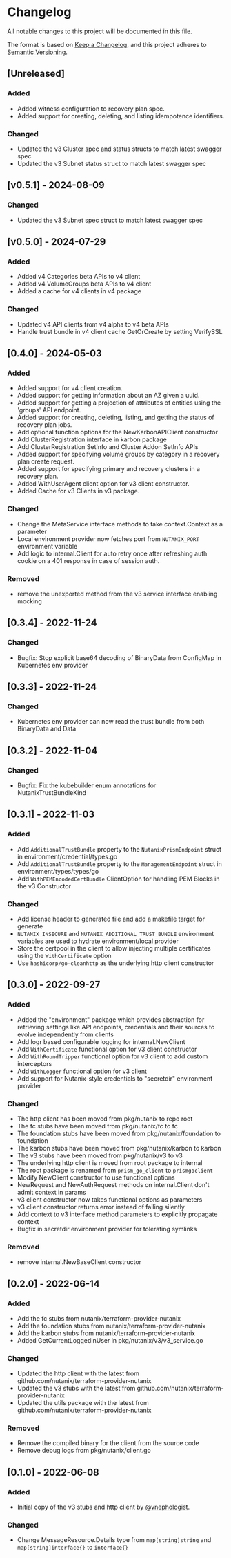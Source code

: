 # Changelog
All notable changes to this project will be documented in this file.

The format is based on [Keep a Changelog](https://keepachangelog.com/en/1.0.0/),
and this project adheres to [Semantic Versioning](https://semver.org/spec/v2.0.0.html).

## [Unreleased]
### Added
- Added witness configuration to recovery plan spec.
- Added support for creating, deleting, and listing idempotence identifiers.

### Changed
- Updated the v3 Cluster spec and status structs to match latest swagger spec
- Updated the v3 Subnet status struct to match latest swagger spec

## [v0.5.1] - 2024-08-09
### Changed
- Updated the v3 Subnet spec struct to match latest swagger spec

## [v0.5.0] - 2024-07-29
### Added
- Added v4 Categories beta APIs to v4 client
- Added v4 VolumeGroups beta APIs to v4 client
- Added a cache for v4 clients in v4 package

### Changed
- Updated v4 API clients from v4 alpha to v4 beta  APIs
- Handle trust bundle in v4 client cache GetOrCreate by setting VerifySSL

## [0.4.0] - 2024-05-03
### Added
- Added support for v4 client creation.
- Added support for getting information about an AZ given a uuid.
- Added support for getting a projection of attributes of entities using the 'groups' API endpoint.
- Added support for creating, deleting, listing, and getting the status of recovery plan jobs.
- Add optional function options for the NewKarbonAPIClient constructor
- Add ClusterRegistration interface in karbon package
- Add ClusterRegistration SetInfo and Cluster Addon SetInfo APIs
- Added support for specifying volume groups by category in a recovery plan create request.
- Added support for specifying primary and recovery clusters in a recovery plan.
- Added WithUserAgent client option for v3 client constructor.
- Added Cache for v3 Clients in v3 package.

### Changed
- Change the MetaService interface methods to take context.Context as a parameter
- Local environment provider now fetches port from `NUTANIX_PORT` environment variable
- Add logic to internal.Client for auto retry once after refreshing auth cookie on a 401 response in case of session auth.

### Removed
- remove the unexported method from the v3 service interface enabling mocking

## [0.3.4] - 2022-11-24
### Changed
- Bugfix: Stop explicit base64 decoding of BinaryData from ConfigMap in Kubernetes env provider

## [0.3.3] - 2022-11-24
### Changed
- Kubernetes env provider can now read the trust bundle from both BinaryData and Data


## [0.3.2] - 2022-11-04
### Changed
- Bugfix: Fix the kubebuilder enum annotations for NutanixTrustBundleKind

## [0.3.1] - 2022-11-03
### Added
- Add `AdditionalTrustBundle` property to the `NutanixPrismEndpoint` struct in environment/credential/types.go
- Add `AdditionalTrustBundle` property to the `ManagementEndpoint` struct in environment/types/types/go
- Add `WithPEMEncodedCertBundle` ClientOption for handling PEM Blocks in the v3 Constructor

### Changed
- Add license header to generated file and add a makefile target for generate
- `NUTANIX_INSECURE` and `NUTANIX_ADDITIONAL_TRUST_BUNDLE` environment variables are used to hydrate environment/local provider
- Store the certpool in the client to allow injecting multiple certificates using the `WithCertificate` option
- Use `hashicorp/go-cleanhttp` as the underlying http client constructor

## [0.3.0] - 2022-09-27
### Added
- Added the "environment" package which provides abstraction for retrieving settings like API endpoints, credentials and their sources to evolve independently from clients
- Add logr based configurable logging for internal.NewClient
- Add `WithCertificate` functional option for v3 client constructor
- Add `WithRoundTripper` functional option for v3 client to add custom interceptors
- Add `WithLogger` functional option for v3 client
- Add support for Nutanix-style credentials to "secretdir" environment provider

### Changed
- The http client has been moved from pkg/nutanix to repo root
- The fc stubs have been moved from pkg/nutanix/fc to fc
- The foundation stubs have been moved from pkg/nutanix/foundation to foundation
- The karbon stubs have been moved from pkg/nutanix/karbon to karbon
- The v3 stubs have been moved from pkg/nutanix/v3 to v3
- The underlying http client is moved from root package to internal
- The root package is renamed from `prism_go_client` to `prismgoclient`
- Modify NewClient constructor to use functional options
- NewRequest and NewAuthRequest methods on internal.Client don't admit context in params
- v3 client constructor now takes functional options as parameters
- v3 client constructor returns error instead of failing silently
- Add context to v3 interface method parameters to explicitly propagate context
- Bugfix in secretdir environment provider for tolerating symlinks

### Removed
- remove internal.NewBaseClient constructor

## [0.2.0] - 2022-06-14
### Added
- Add the fc stubs from nutanix/terraform-provider-nutanix
- Add the foundation stubs from nutanix/terraform-provider-nutanix
- Add the karbon stubs from nutanix/terraform-provider-nutanix
- Added GetCurrentLoggedInUser in pkg/nutanix/v3/v3_service.go

### Changed
- Updated the http client with the latest from github.com/nutanix/terraform-provider-nutanix
- Updated the v3 stubs with the latest from github.com/nutanix/terraform-provider-nutanix
- Updated the utils package with the latest from github.com/nutanix/terraform-provider-nutanix

### Removed
- Remove the compiled binary for the client from the source code
- Remove debug logs from pkg/nutanix/client.go


## [0.1.0] - 2022-06-08
### Added
- Initial copy of the v3 stubs and http client by [@vnephologist](https://github.com/vnephologist).

### Changed
- Change MessageResource.Details type from `map[string]string` and `map[string]interface{}` to `interface{}`

